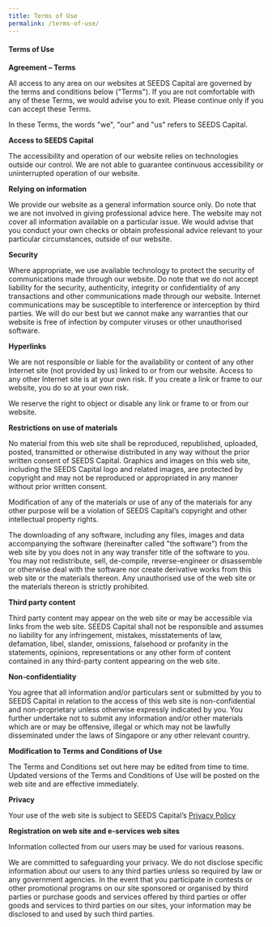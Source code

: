 ```yaml
---
title: Terms of Use
permalink: /terms-of-use/
---
```

#### **Terms of Use**


**Agreement – Terms**

All access to any area on our websites at SEEDS Capital are governed by the terms and conditions below ("Terms"). If you are not comfortable with any of these Terms, we would advise you to exit. Please continue only if you can accept these Terms.

In these Terms, the words "we", "our" and "us" refers to SEEDS Capital.

**Access to SEEDS Capital**

The accessibility and operation of our website relies on technologies outside our control. We are not able to guarantee continuous accessibility or uninterrupted operation of our website.

**Relying on information**

We provide our website as a general information source only. Do note that we are not involved in giving professional advice here. The website may not cover all information available on a particular issue. We would advise that you conduct your own checks or obtain professional advice relevant to your particular circumstances, outside of our website.

**Security**

Where appropriate, we use available technology to protect the security of communications made through our website. Do note that we do not accept liability for the security, authenticity, integrity or confidentiality of any transactions and other communications made through our website. Internet communications may be susceptible to interference or interception by third parties. We will do our best but we cannot make any warranties that our website is free of infection by computer viruses or other unauthorised software.

**Hyperlinks**

We are not responsible or liable for the availability or content of any other Internet site (not provided by us) linked to or from our website. Access to any other Internet site is at your own risk. If you create a link or frame to our website, you do so at your own risk.

We reserve the right to object or disable any link or frame to or from our website.

**Restrictions on use of materials**

No material from this web site shall be reproduced, republished, uploaded, posted, transmitted or otherwise distributed in any way without the prior written consent of SEEDS Capital. Graphics and images on this web site, including the SEEDS Capital logo and related images, are protected by copyright and may not be reproduced or appropriated in any manner without prior written consent.

Modification of any of the materials or use of any of the materials for any other purpose will be a violation of SEEDS Capital’s copyright and other intellectual property rights.

The downloading of any software, including any files, images and data accompanying the software (hereinafter called "the software") from the web site by you does not in any way transfer title of the software to you. You may not redistribute, sell, de-compile, reverse-engineer or disassemble or otherwise deal with the software nor create derivative works from this web site or the materials thereon. Any unauthorised use of the web site or the materials thereon is strictly prohibited.

**Third party content**

Third party content may appear on the web site or may be accessible via links from the web site. SEEDS Capital shall not be responsible and assumes no liability for any infringement, mistakes, misstatements of law, defamation, libel, slander, omissions, falsehood or profanity in the statements, opinions, representations or any other form of content contained in any third-party content appearing on the web site.

**Non-confidentiality**

You agree that all information and/or particulars sent or submitted by you to SEEDS Capital in relation to the access of this web site is non-confidential and non-proprietary unless otherwise expressly indicated by you. You further undertake not to submit any information and/or other materials which are or may be offensive, illegal or which may not be lawfully disseminated under the laws of Singapore or any other relevant country.

**Modification to Terms and Conditions of Use**

The Terms and Conditions set out here may be edited from time to time. Updated versions of the Terms and Conditions of Use will be posted on the web site and are effective immediately.

**Privacy**

Your use of the web site is subject to SEEDS Capital’s [Privacy Policy](/privacy)

**Registration on web site and e-services web sites**

Information collected from our users may be used for various reasons.

We are committed to safeguarding your privacy. We do not disclose specific information about our users to any third parties unless so required by law or any government agencies. In the event that you participate in contests or other promotional programs on our site sponsored or organised by third parties or purchase goods and services offered by third parties or offer goods and services to third parties on our sites, your information may be disclosed to and used by such third parties.